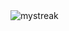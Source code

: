 <img src="https://github-readme-streak-stats.herokuapp.com/?user=gamestreeem&theme=tokyonight" alt="mystreak"/>
